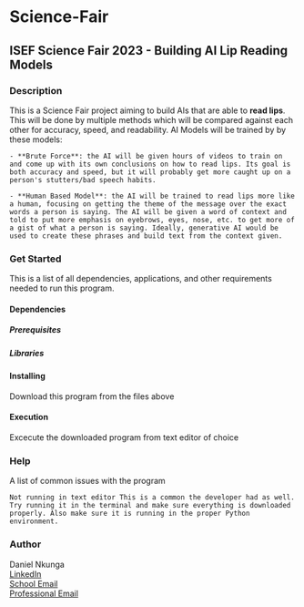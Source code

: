# Science-Fair

## ISEF Science Fair 2023 - Building AI Lip Reading Models

### Description
This is a Science Fair project aiming to build AIs that are able to **read lips**. This will be done by multiple methods which will be compared against each other for accuracy, speed, and readability. AI Models will be trained by by these models:
    
    - **Brute Force**: the AI will be given hours of videos to train on and come up with its own conclusions on how to read lips. Its goal is both accuracy and speed, but it will probably get more caught up on a person's stutters/bad speech habits.
    
    - **Human Based Model**: the AI will be trained to read lips more like a human, focusing on getting the theme of the message over the exact words a person is saying. The AI will be given a word of context and told to put more emphasis on eyebrows, eyes, nose, etc. to get more of a gist of what a person is saying. Ideally, generative AI would be used to create these phrases and build text from the context given.



### Get Started
This is a list of all dependencies, applications, and other requirements needed to run this program.
#### Dependencies
##### Prerequisites
##### Libraries
#### Installing
Download this program from the files above
#### Execution
Excecute the downloaded program from text editor of choice

### Help
A list of common issues with the program

    Not running in text editor This is a common the developer had as well. Try running it in the terminal and make sure everything is downloaded properly. Also make sure it is running in the proper Python environment. 

### Author
Daniel Nkunga  
    [LinkedIn](https://www.linkedin.com/in/daniel-nkunga-702038288?lipi=urn%3Ali%3Apage%3Ad_flagship3_profile_view_base_contact_details%3Bxk29nW4FTRyZWjAykxRi1A%3D%3D)  
    [School Email](nkungad24@asmsa.org)  
    [Professional Email](daniel.s.nkunga@gmail.com)
